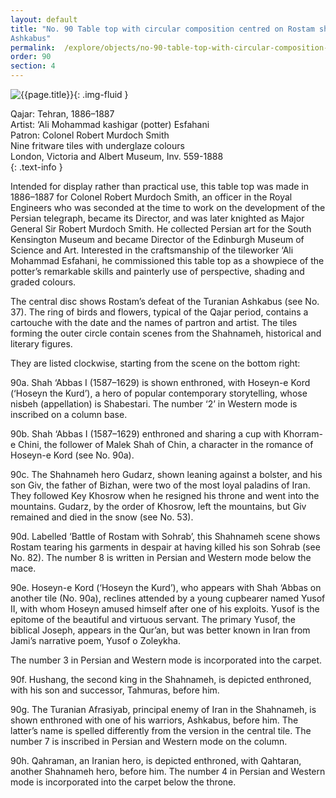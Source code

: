 ```yaml
---
layout: default
title: "No. 90 Table top with circular composition centred on Rostam shooting
Ashkabus"
permalink:  /explore/objects/no-90-table-top-with-circular-composition-centred-on-rostam-shooting
order: 90
section: 4
---
```


![{{page.title}}]({{site.baseurl}}/images/pages/{{page.order}}.jpeg){: .img-fluid }

Qajar: Tehran, 1886–1887  
Artist: ‘Ali Mohammad kashigar (potter) Esfahani  
Patron: Colonel Robert Murdoch Smith  
Nine fritware tiles with underglaze colours  
London, Victoria and Albert Museum, Inv. 559-1888  
{: .text-info }

Intended for display rather than practical use, this table top
was made in 1886–1887 for Colonel Robert Murdoch Smith, an officer in the
Royal Engineers who was seconded at the time to work on the
development of the Persian telegraph, became its Director, and was
later knighted as Major General Sir Robert Murdoch Smith. He
collected Persian art for the South Kensington Museum and became
Director of the Edinburgh Museum of Science and Art. Interested in
the craftsmanship of the tileworker ‘Ali Mohammad Esfahani, he
commissioned this table top as a showpiece of the potter’s
remarkable skills and painterly use of perspective, shading and
graded colours.

The central disc shows Rostam’s defeat of the Turanian
Ashkabus
(see No. 37). The ring of birds and flowers, typical of the Qajar
period, contains a cartouche with the date and the names of partron
and artist. The tiles forming the outer circle contain scenes from
the Shahnameh, historical and literary figures.

They are listed clockwise, starting from the scene on the bottom right:

90a. Shah ‘Abbas I (1587–1629) is shown enthroned, with Hoseyn-e Kord (‘Hoseyn the Kurd’), a hero of popular contemporary storytelling, whose nisbeh
(appellation) is Shabestari. The number ‘2’ in Western mode is
inscribed on a column base.

90b. Shah ‘Abbas I (1587–1629) enthroned and sharing a cup with Khorram-e Chini, the follower of Malek Shah of Chin, a character in the romance of Hoseyn-e Kord (see No. 90a).

90c. The Shahnameh hero Gudarz, shown leaning against a
bolster, and his son Giv, the father of Bizhan, were two of the most
loyal paladins of Iran. They followed Key Khosrow when he resigned
his throne and went into the mountains. Gudarz, by the order of
Khosrow, left the mountains, but Giv remained and died in the snow (see No. 53).

90d. Labelled ‘Battle of Rostam with Sohrab’, this Shahnameh
scene shows Rostam tearing his garments in despair at having
killed his son Sohrab (see
No. 82). The number 8 is written in Persian and Western mode below the mace.

90e. Hoseyn-e Kord (‘Hoseyn the Kurd’), who appears with Shah
‘Abbas on another tile (No. 90a), reclines attended by a
young cupbearer named Yusof II, with whom Hoseyn amused himself after
one of his exploits. Yusof is the epitome of the beautiful and
virtuous servant. The primary Yusof, the biblical Joseph, appears in
the Qur’an, but was better known in Iran from Jami’s narrative
poem, Yusof o Zoleykha.

The number 3 in Persian and Western mode is incorporated into the
carpet.

90f. Hushang, the second king in the Shahnameh, is depicted enthroned, with his son and successor, Tahmuras, before him.

90g. The Turanian Afrasiyab, principal enemy of Iran in the
Shahnameh, is shown enthroned with one of his warriors, Ashkabus, before him. The latter’s name is spelled differently from the version in the central tile. The number 7 is inscribed in Persian and Western mode on the column.

90h. Qahraman, an Iranian hero, is depicted enthroned, with
Qahtaran, another Shahnameh hero, before him. The number 4 in Persian and Western mode is incorporated into the carpet below the throne.      
